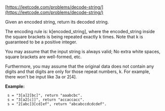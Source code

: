[https://leetcode.com/problems/decode-string/](https://leetcode.com/problems/decode-string/)

Given an encoded string, return its decoded string.

The encoding rule is: k[encoded_string], where the encoded_string inside the square brackets is being repeated exactly k times. Note that k is guaranteed to be a positive integer.

You may assume that the input string is always valid; No extra white spaces, square brackets are well-formed, etc.

Furthermore, you may assume that the original data does not contain any digits and that digits are only for those repeat numbers, k. For example, there won't be input like 3a or 2[4].

**Example:**
```
 s = "3[a]2[bc]", return "aaabcbc".
 s = "3[a2[c]]", return "accaccacc".
 s = "2[abc]3[cd]ef", return "abcabccdcdcdef".
```
